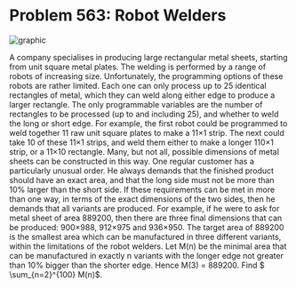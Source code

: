 # Problem 563: Robot Welders

![graphic](img563.gif)

A company specialises in producing large rectangular metal sheets,
starting from unit square metal plates. The welding is performed by a
range of robots of increasing size. Unfortunately, the programming
options of these robots are rather limited. Each one can only process up
to 25 identical rectangles of metal, which they can weld along either
edge to produce a larger rectangle. The only programmable variables are
the number of rectangles to be processed (up to and including 25), and
whether to weld the long or short edge. For example, the first robot
could be programmed to weld together 11 raw unit square plates to make a
11×1 strip. The next could take 10 of these 11×1 strips, and weld them
either to make a longer 110×1 strip, or a 11×10 rectangle. Many, but not
all, possible dimensions of metal sheets can be constructed in this way.
One regular customer has a particularly unusual order. He always demands
that the finished product should have an exact area, and that the long
side must not be more than 10% larger than the short side. If these
requirements can be met in more than one way, in terms of the exact
dimensions of the two sides, then he demands that all variants are
produced. For example, if he were to ask for metal sheet of area 889200,
then there are three final dimensions that can be produced: 900×988,
912×975 and 936×950. The target area of 889200 is the smallest area
which can be manufactured in three different variants, within the
limitations of the robot welders. Let M(n) be the minimal area that can
be manufactured in exactly n variants with the longer edge not greater
than 10% bigger than the shorter edge. Hence M(3) = 889200. Find \$
\\sum\_{n=2}\^{100} M(n)\$.